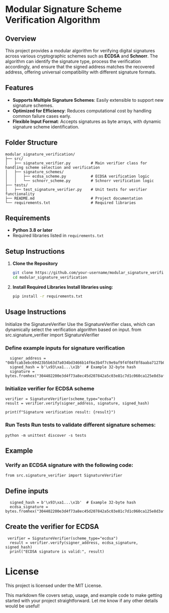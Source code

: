 # Modular Signature Scheme Verification Algorithm

## Overview
This project provides a modular algorithm for verifying digital signatures across various cryptographic schemes such as **ECDSA** and **Schnorr**. The algorithm can identify the signature type, process the verification accordingly, and ensure that the signed address matches the recovered address, offering universal compatibility with different signature formats.

## Features
- **Supports Multiple Signature Schemes**: Easily extensible to support new signature schemes.
- **Optimized for Efficiency**: Reduces computational cost by handling common failure cases early.
- **Flexible Input Format**: Accepts signatures as byte arrays, with dynamic signature scheme identification.

## Folder Structure
```
modular_signature_verification/
├── src/
│   ├── signature_verifier.py         # Main verifier class for handling scheme selection and verification
│   ├── signature_schemes/
│   │   ├── ecdsa_scheme.py           # ECDSA verification logic
│   │   └── schnorr_scheme.py         # Schnorr verification logic
├── tests/
│   ├── test_signature_verifier.py    # Unit tests for verifier functionality
├── README.md                         # Project documentation
└── requirements.txt                  # Required libraries
```
## Requirements
- **Python 3.8 or later**
- Required libraries listed in `requirements.txt`

## Setup Instructions

1. **Clone the Repository**
    ```bash
   git clone https://github.com/your-username/modular_signature_verification.git
   cd modular_signature_verification
3. **Install Required Libraries Install libraries using:**
   
    ```bash
    pip install -r requirements.txt

## Usage Instructions
Initialize the SignatureVerifier Use the SignatureVerifier class, which can dynamically select the verification algorithm based on input.
from src.signature_verifier import SignatureVerifier

### Define example inputs for signature verification
```
  signer_address = "04bfcab3ebc69d23b5b63d7a034bd3466b14f6e3b4f7c9e9af9f4f04f8f8aaba7127b0c37f9b6bd086c2c15f589ece1d7e7aeab85be905c8ae3d55bb92f567cbb3"
  signed_hash = b'\x93\xa1...\x1b'  # Example 32-byte hash
  signature = bytes.fromhex("304402200e3d4f73a8ec45d207842a5c03e81c7d1c060ca125e8d3af86")
```
### Initialize verifier for ECDSA scheme
  ```blash
  verifier = SignatureVerifier(scheme_type="ecdsa")
  result = verifier.verify(signer_address, signature, signed_hash)
  
  print(f"Signature verification result: {result}") 
```
### Run Tests Run tests to validate different signature schemes:
  ```blas
python -m unittest discover -s tests
```
## Example
  ### Verify an ECDSA signature with the following code:
  ```
  from src.signature_verifier import SignatureVerifier
  ```
  ## Define inputs
```  signer_address = "04bfcab3ebc69d23b5b63d7a034bd3466b14f6e3b4f7c9e9af9f4f04f8f8aaba7127b0c37f9b6bd086c2c15f589ece1d7e7aeab85be905c8ae3d55bb92f567cbb3"
  signed_hash = b'\x93\xa1...\x1b'  # Example 32-byte hash
  ecdsa_signature = bytes.fromhex("304402200e3d4f73a8ec45d207842a5c03e81c7d1c060ca125e8d3af86")
  ```
  ## Create the verifier for ECDSA
```
 verifier = SignatureVerifier(scheme_type="ecdsa")
  result = verifier.verify(signer_address, ecdsa_signature, signed_hash)
  print("ECDSA signature is valid:", result)
```
#  License
  This project is licensed under the MIT License.


This markdown file covers setup, usage, and example code to make getting started with your project straightforward. Let me know if any other details would be useful!


